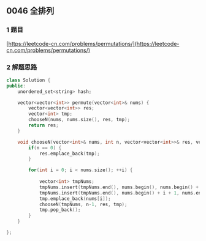 ## 0046 全排列

### 1 题目
[https://leetcode-cn.com/problems/permutations/](https://leetcode-cn.com/problems/permutations/)

### 2 解题思路
```cpp
class Solution {
public:
    unordered_set<string> hash;

    vector<vector<int>> permute(vector<int>& nums) {
        vector<vector<int>> res;
        vector<int> tmp;
        chooseN(nums, nums.size(), res, tmp);
        return res;
    }

    void chooseN(vector<int>& nums, int n, vector<vector<int>>& res, vector<int>& tmp) {
        if(n == 0) {
            res.emplace_back(tmp);
        }

        for(int i = 0; i < nums.size(); ++i) {
            
            vector<int> tmpNums;
            tmpNums.insert(tmpNums.end(), nums.begin(), nums.begin() + i);
            tmpNums.insert(tmpNums.end(), nums.begin() + i + 1, nums.end());
            tmp.emplace_back(nums[i]);
            chooseN(tmpNums, n-1, res, tmp);
            tmp.pop_back();
        }
    }

};
```
